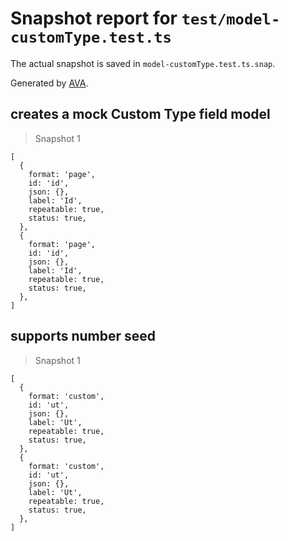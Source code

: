 # Snapshot report for `test/model-customType.test.ts`

The actual snapshot is saved in `model-customType.test.ts.snap`.

Generated by [AVA](https://avajs.dev).

## creates a mock Custom Type field model

> Snapshot 1

    [
      {
        format: 'page',
        id: 'id',
        json: {},
        label: 'Id',
        repeatable: true,
        status: true,
      },
      {
        format: 'page',
        id: 'id',
        json: {},
        label: 'Id',
        repeatable: true,
        status: true,
      },
    ]

## supports number seed

> Snapshot 1

    [
      {
        format: 'custom',
        id: 'ut',
        json: {},
        label: 'Ut',
        repeatable: true,
        status: true,
      },
      {
        format: 'custom',
        id: 'ut',
        json: {},
        label: 'Ut',
        repeatable: true,
        status: true,
      },
    ]

